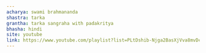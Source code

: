 ```yaml
---
acharya: swami brahmananda
shastra: tarka
grantha: tarka sangraha with padakritya
bhasha: hindi
site: youtube
link: https://www.youtube.com/playlist?list=PLtDshib-Njga2BasXjVva8mvDcO7Zwni8
---
```

